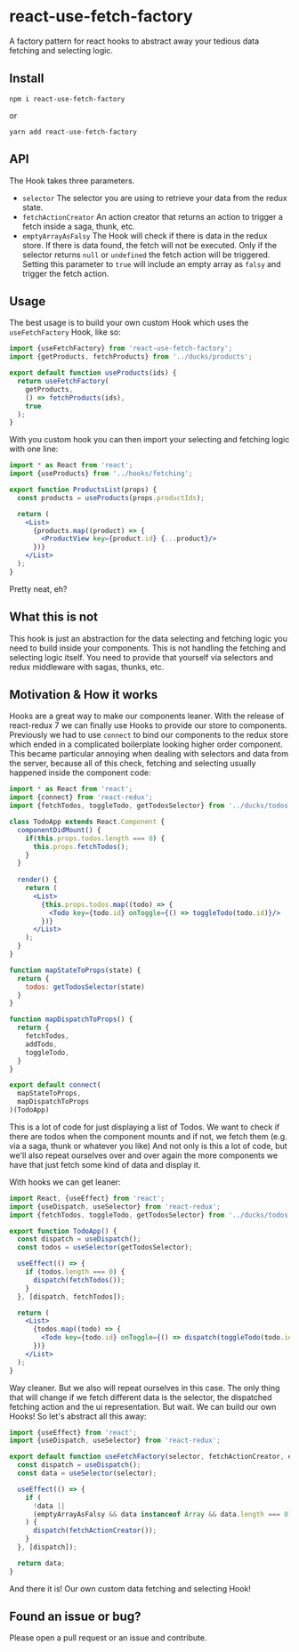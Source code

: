 # react-use-fetch-factory
A factory pattern for react hooks to abstract away your tedious data fetching and selecting
logic.

## Install
```
npm i react-use-fetch-factory
```
or
```
yarn add react-use-fetch-factory
```

## API
The Hook takes three parameters.
* `selector` The selector you are using to retrieve your data from the redux state.
* `fetchActionCreator` An action creator that returns an action to trigger a fetch inside
a saga, thunk, etc.
* `emptyArrayAsFalsy` The Hook will check if there is data in the redux store. If there is
data found, the fetch will not be executed. Only if the selector returns `null` or
`undefined` the fetch action will be triggered. Setting this parameter to `true` will
include an empty array as `falsy` and trigger the fetch action.

## Usage
The best usage is to build your own custom Hook which uses the `useFetchFactory` Hook, like so:

```js
import {useFetchFactory} from 'react-use-fetch-factory';
import {getProducts, fetchProducts} from '../ducks/products';

export default function useProducts(ids) {
  return useFetchFactory(
    getProducts,
    () => fetchProducts(ids),
    true
  );
}
```

With you custom hook you can then import your selecting and fetching logic with one line:
```jsx harmony
import * as React from 'react';
import {useProducts} from '../hooks/fetching';

export function ProductsList(props) {
  const products = useProducts(props.productIds);

  return (
    <List>
      {products.map((product) => {
        <ProductView key={product.id} {...product}/>
      })}
    </List>
  );
}
```

Pretty neat, eh?

## What this is not
This hook is just an abstraction for the data selecting and fetching logic you need to build
inside your components. This is not handling the fetching and selecting logic itself. You need
to provide that yourself via selectors and redux middleware with sagas, thunks, etc.

## Motivation & How it works
Hooks are a great way to make our components leaner. With the release of react-redux 7 we
can finally use Hooks to provide our store to components. Previously we had to use `connect` to
bind our components to the redux store which ended in a complicated boilerplate looking higher
order component. This became particular annoying when dealing with selectors and data from
the server, because all of this check, fetching and selecting usually happened inside the component
code:

```jsx harmony
import * as React from 'react';
import {connect} from 'react-redux';
import {fetchTodos, toggleTodo, getTodosSelector} from '../ducks/todos';

class TodoApp extends React.Component {
  componentDidMount() {
    if(this.props.todos.length === 0) {
      this.props.fetchTodos();
    }
  }
  
  render() {
    return (
      <List>
        {this.props.todos.map((todo) => {
          <Todo key={todo.id} onToggle={() => toggleTodo(todo.id)}/>
        })}
      </List>
    );
  }
}

function mapStateToProps(state) {
  return {
    todos: getTodosSelector(state)
  }
}

function mapDispatchToProps() {
  return {
    fetchTodos,
    addTodo,
    toggleTodo,
  }
}

export default connect(
  mapStateToProps,
  mapDispatchToProps
)(TodoApp)
```

This is a lot of code for just displaying a list of Todos. We want to check if there are
todos when the component mounts and if not, we fetch them (e.g. via a saga, thunk or whatever you like)
And not only is this a lot of code, but we'll also repeat ourselves over and over again the
more components we have that just fetch some kind of data and display it.

With hooks we can get leaner:

```jsx harmony
import React, {useEffect} from 'react';
import {useDispatch, useSelector} from 'react-redux';
import {fetchTodos, toggleTodo, getTodosSelector} from '../ducks/todos';

export function TodoApp() {
  const dispatch = useDispatch();
  const todos = useSelector(getTodosSelector);

  useEffect(() => {
    if (todos.length === 0) {
      dispatch(fetchTodos());
    }
  }, [dispatch, fetchTodos]);

  return (
    <List>
      {todos.map((todo) => {
        <Todo key={todo.id} onToggle={() => dispatch(toggleTodo(todo.id))}/>
      })}
    </List>
  );
}
```

Way cleaner. But we also will repeat ourselves in this case. The only thing that will change
if we fetch different data is the selector, the dispatched fetching action and the ui
representation.
But wait. We can build our own Hooks! So let's abstract all this away:

```jsx harmony
import {useEffect} from 'react';
import {useDispatch, useSelector} from 'react-redux';

export default function useFetchFactory(selector, fetchActionCreator, emptyArrayAsFalsy) {
  const dispatch = useDispatch();
  const data = useSelector(selector);

  useEffect(() => {
    if (
      !data ||
      (emptyArrayAsFalsy && data instanceof Array && data.length === 0)
    ) {
      dispatch(fetchActionCreator());
    }
  }, [dispatch]);

  return data;
}
```

And there it is! Our own custom data fetching and selecting Hook!

## Found an issue or bug?
Please open a pull request or an issue and contribute.